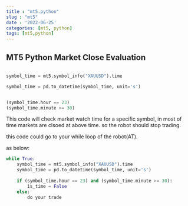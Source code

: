```yaml
---
title : "mt5.python"
slug : "mt5"
date : '2022-06-25'
categories: [mt5, python]
tags: [mt5,python]
---
```


## MT5 Python Market Close Evaluation

```python

symbol_time = mt5.symbol_info("XAUUSD").time

symbol_time = pd.to_datetime(symbol_time, unit='s')


(symbol_time.hour == 23)
(symbol_time.minute >= 30)
```

This code will check market watch time for a specific symbol, in most of time markets are clsoed at above time.
so the robot should stop trading.

this code could go to your while loop of the robot(AT).

as below:

```python
while True:
    symbol_time = mt5.symbol_info("XAUUSD").time
    symbol_time = pd.to_datetime(symbol_time, unit='s')
    
    if (symbol_time.hour == 23) and (symbol_time.minute >= 30):
        is_time = False
    else:
        do your trade
```


